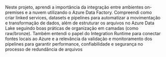 Neste projeto, aprendi a importância da integração entre ambientes on-premises e a nuvem utilizando o Azure Data Factory. Compreendi como criar linked services, datasets e pipelines para automatizar a movimentação e transformação de dados, além de estruturar os arquivos no Azure Data Lake seguindo boas práticas de organização em camadas (como raw/bronze). Também entendi o papel do Integration Runtime para conectar fontes locais ao Azure e a relevância da validação e monitoramento dos pipelines para garantir performance, confiabilidade e segurança no processo de redundância de arquivos
